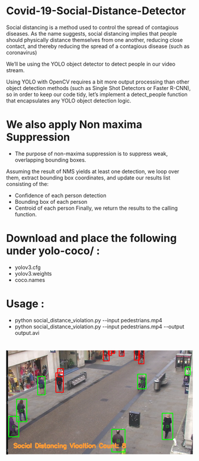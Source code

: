 # Covid-19-Social-Distance-Detector
Social distancing is a method used to control the spread of contagious diseases.  As the name suggests, social distancing implies that people should physically distance themselves from one another, reducing close contact, and thereby reducing the spread of a contagious disease (such as coronavirus)

We’ll be using the YOLO object detector to detect people in our video stream.

Using YOLO with OpenCV requires a bit more output processing than other object detection methods (such as Single Shot Detectors or Faster R-CNN), so in order to keep our code tidy, let’s implement a detect_people function that encapsulates any YOLO object detection logic.

# We also apply Non maxima Suppression 
- The purpose of non-maxima suppression is to suppress weak, overlapping bounding boxes.

Assuming the result of NMS yields at least one detection, we loop over them, extract bounding box coordinates, and update our results list consisting of the:
- Confidence of each person detection
- Bounding box of each person
- Centroid of each person
Finally, we return the results to the calling function.
# Download and place the following under yolo-coco/ : 
- yolov3.cfg 
- yolov3.weights
- coco.names 
# Usage :
- python social_distance_violation.py --input pedestrians.mp4
- python social_distance_violation.py --input pedestrians.mp4 --output output.avi
# 
<img src = "Capture45.PNG">

